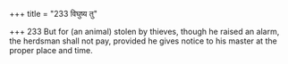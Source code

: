 +++
title = "233 विघुष्य तु"

+++
233	But for (an animal) stolen by thieves, though he raised an alarm, the herdsman shall not pay, provided he gives notice to his master at the proper place and time.